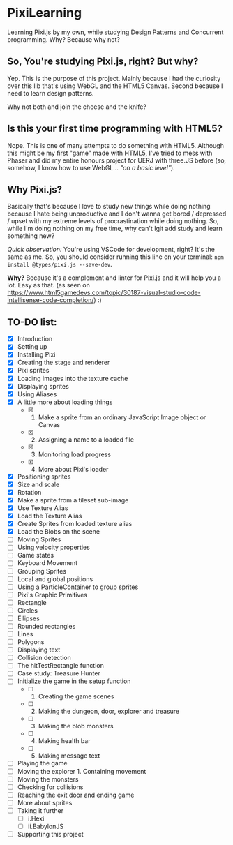 # PixiLearning
Learning Pixi.js by my own, while studying Design Patterns and Concurrent programming. Why? Because why not?

## So, You're studying Pixi.js, right? But why?

Yep. This is the purpose of this project. Mainly because I had the curiosity over this lib that's using WebGL and the HTML5 Canvas. Second because I need to learn design patterns.

Why not both and join the cheese and the knife?

## Is this your first time programming with HTML5?

Nope. This is one of many attempts to do something with HTML5. Although this might be my first "game" made with HTML5, I've tried to mess with Phaser and did my entire honours project for UERJ with three.JS before (so, somehow, I know how to use WebGL... _"on a basic level"_).

## Why Pixi.js?

Basically that's because I love to study new things while doing nothing because I hate being unproductive and I don't wanna get bored / depressed / upset with my extreme levels of procrastination while doing nothing. So, while I'm doing nothing on my free time, why can't Igit add study and learn something new? 

_Quick observation:_ You're using VSCode for development, right? It's the same as me. So, you should consider running this line on your terminal: `npm install @types/pixi.js --save-dev`. 

**Why?** Because it's a complement and linter for Pixi.js and it will help you a lot. Easy as that. (as seen on https://www.html5gamedevs.com/topic/30187-visual-studio-code-intellisense-code-completion/) :)

## TO-DO list:
- [x] Introduction
- [x] Setting up
- [x] Installing Pixi
- [x] Creating the stage and renderer
- [x] Pixi sprites
- [x] Loading images into the texture cache
- [x] Displaying sprites
- [x] Using Aliases
- [x] A little more about loading things 
    - [x] 1. Make a sprite from an ordinary JavaScript Image object or Canvas 
    - [x] 2. Assigning a name to a loaded file 
    - [x] 3. Monitoring load progress 
    - [x] 4. More about Pixi's loader
- [x] Positioning sprites
- [x] Size and scale
- [x] Rotation
- [x] Make a sprite from a tileset sub-image
- [x] Use Texture Alias
- [x] Load the Texture Alias
- [x] Create Sprites from loaded texture alias 
- [x] Load the Blobs on the scene
- [ ] Moving Sprites
- [ ] Using velocity properties
- [ ] Game states
- [ ] Keyboard Movement
- [ ] Grouping Sprites
- [ ] Local and global positions
- [ ] Using a ParticleContainer to group sprites
- [ ] Pixi's Graphic Primitives
- [ ] Rectangle
- [ ] Circles
- [ ] Ellipses
- [ ] Rounded rectangles
- [ ] Lines
- [ ] Polygons
- [ ] Displaying text
- [ ] Collision detection
- [ ] The hitTestRectangle function
- [ ] Case study: Treasure Hunter
- [ ] Initialize the game in the setup function 
    - [ ] 1. Creating the game scenes 
    - [ ] 2. Making the dungeon, door, explorer and treasure 
    - [ ] 3. Making the blob monsters 
    - [ ] 4. Making health bar 
    - [ ] 5. Making message text
- [ ] Playing the game
- [ ] Moving the explorer 1. Containing movement
- [ ] Moving the monsters
- [ ] Checking for collisions
- [ ] Reaching the exit door and ending game
- [ ] More about sprites
- [ ] Taking it further
    - [ ] i.Hexi
    - [ ] ii.BabylonJS
- [ ] Supporting this project